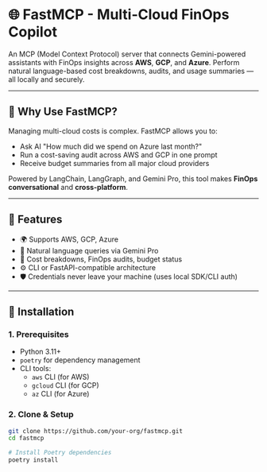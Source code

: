 # 🌐 FastMCP - Multi-Cloud FinOps Copilot


An MCP (Model Context Protocol) server that connects Gemini-powered assistants with FinOps insights across **AWS**, **GCP**, and **Azure**. Perform natural language-based cost breakdowns, audits, and usage summaries — all locally and securely.

---

## 📌 Why Use FastMCP?

Managing multi-cloud costs is complex. FastMCP allows you to:

- Ask AI "How much did we spend on Azure last month?"
- Run a cost-saving audit across AWS and GCP in one prompt
- Receive budget summaries from all major cloud providers

Powered by LangChain, LangGraph, and Gemini Pro, this tool makes **FinOps conversational** and **cross-platform**.

---

## 🚀 Features

- 🌍 Supports AWS, GCP, Azure
- 🧠 Natural language queries via Gemini Pro
- 🧰 Cost breakdowns, FinOps audits, budget status
- ⚙️ CLI or FastAPI-compatible architecture
- 🛡️ Credentials never leave your machine (uses local SDK/CLI auth)

---

## 🧱 Installation

### 1. Prerequisites

- Python 3.11+
- `poetry` for dependency management
- CLI tools:
  - `aws` CLI (for AWS)
  - `gcloud` CLI (for GCP)
  - `az` CLI (for Azure)

### 2. Clone & Setup

```bash
git clone https://github.com/your-org/fastmcp.git
cd fastmcp

# Install Poetry dependencies
poetry install
